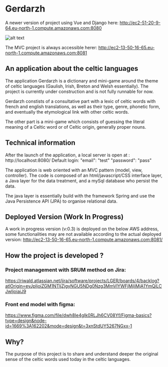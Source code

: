 
# Gerdarzh
A newer version of project using Vue and Django here:
http://ec2-51-20-9-64.eu-north-1.compute.amazonaws.com:8080


![alt text](http://ec2-51-20-9-64.eu-north-1.compute.amazonaws.com:8080/src/images/architecture_project.jpg?t=1715612450630)

The MVC project is always accessible herer: 
http://ec2-13-50-16-65.eu-north-1.compute.amazonaws.com:8081

## An application about the celtic languages
The application Gerdarzh is a dictionary and mini-game around the theme of celtic languages (Gaulish, Irish, Breton and Welsh essentially). The project is currently under construction and is not fully runnable for now.

Gerdarzh constists of a consultative part with a lexic of celtic words with french and english translations, as well as their type, genre, phonetic form, and eventually the etymological link with other celtic words.

The other part is a mini-game which consists of guessing the literal meaning of a Celtic word or of Celtic origin, generally proper nouns.


## Technical information
After the launch of the application, a local server is open at : http://localhost:8080/
Default login:
"email": "test"
"password": "pass"

The application is web oriented with an MVC pattern (model, view, controller).
The code is composed of an html/javascript/CSS interface layer, a Java layer for the data treatment, and a mySql database who persist the data.

The java layer is essentially build with the framework Spring and use the Java Persistence API (JPA) to organise relational data.

## Deployed Version (Work In Progress)
A work in progress version (v:0.3) is deployed on the below AWS address, some functionalities may are not available according to the actual deployed version:
http://ec2-13-50-16-65.eu-north-1.compute.amazonaws.com:8081/

## How the project is developed ?
### Project management with SRUM method on Jira:
https://riwald.atlassian.net/jira/software/projects/LGER/boards/4/backlog?atlOrigin=eyJpIjoiZGM1NTljZjgyNGU5NDg0Nzg3MmVlYWFjMjliMjA1YmQiLCJwIjoiaiJ9

### Front end model with figma:
https://www.figma.com/file/dwh8Ie4gIk0RLJh6CV08Yf/Figma-basics?type=design&node-id=1669%3A162202&mode=design&t=3xnStdUY5267NGxx-1


## Why?
The purpose of this project is to share and understand deeper the original sense of the celtic words used today in the celtic languages.

